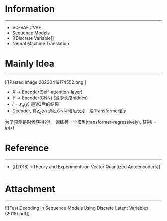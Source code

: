 # Information
---
- VQ-VAE #VAE 
- Sequence Models
- [[Discrete Variable]]
- Neural Machine Translation
# Mainly Idea
---
![[Pasted image 20230419174552.png]]
- $X$ → Encoder(Self-attention-layer)
- $Y$ → Encoder(CNN) (减少长度hidden)
- $l=z_q(y)$ 是VQ后的结果
- Decoder, 将$z_q(y)$ 通过CNN 增加长度，后Transformer到$y$

为了预测是时候获得的$l$， 训练另一个模型(transformer-regressively), 获得$l=lp(x)$.


# Reference
---
- [[(2018) ⭐Theory and Experiments on Vector Quantized Antoencoders]]

# Attachment
---
![[Fast Decoding in Sequence Ｍodels Using Discrete Latent Variables (2018).pdf]]